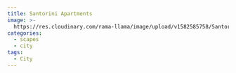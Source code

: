 ```yaml
---
title: Santorini Apartments
image: >-
  https://res.cloudinary.com/rama-llama/image/upload/v1582585758/Santorini_Street_jj7t55.jpg
categories:
  - scapes
  - city
tags:
  - City
---
```


